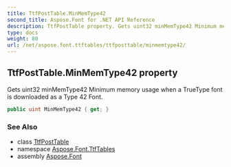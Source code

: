 ```yaml
---
title: TtfPostTable.MinMemType42
second_title: Aspose.Font for .NET API Reference
description: TtfPostTable property. Gets uint32 minMemType42 Minimum memory usage when a TrueType font is downloaded as a Type 42 Font
type: docs
weight: 80
url: /net/aspose.font.ttftables/ttfposttable/minmemtype42/
---
```

## TtfPostTable.MinMemType42 property

Gets uint32 minMemType42 Minimum memory usage when a TrueType font is downloaded as a Type 42 Font.

```csharp
public uint MinMemType42 { get; }
```

### See Also

* class [TtfPostTable](../)
* namespace [Aspose.Font.TtfTables](../../../aspose.font.ttftables/)
* assembly [Aspose.Font](../../../)


